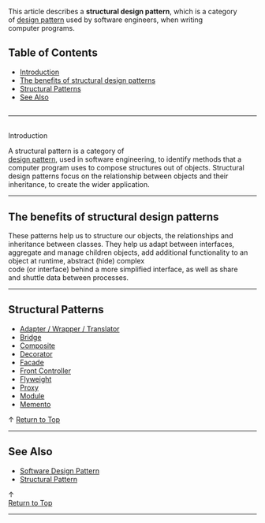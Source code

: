 
This article describes a **structural design pattern**, which is a category of [design pattern](http://social.technet.microsoft.com/wiki/contents/articles/13207.software-design-pattern.aspx) used by software engineers, when writing<br> computer programs.   
  

## Table of Contents



- [Introduction](#Introduction)
- [The benefits of structural design patterns](#The_benefits_of_structural_design_patterns)
- [Structural Patterns](#Structural_Patterns)
- [See Also](#See_Also)


## 
* * *
<br>Introduction


A structural pattern is a category of [<br>design pattern](http://social.technet.microsoft.com/wiki/contents/articles/13207.software-design-pattern.aspx), used in software engineering, to identify methods that a computer program uses to compose structures out of objects. Structural design patterns focus on the relationship between objects and their inheritance, to create the wider application.


* * *

## <a name="The_benefits_of_structural_design_patterns"></a>The benefits of structural design patterns


These patterns help us to structure our objects, the relationships and inheritance between classes. They help us adapt between interfaces, aggregate and manage children objects, add additional functionality to an object at runtime, abstract (hide) complex<br> code (or interface) behind a more simplified interface, as well as share and shuttle data between processes.


* * *

## <a name="Structural_Patterns"></a>Structural Patterns

- [Adapter / Wrapper / Translator](http://social.technet.microsoft.com/wiki/contents/articles/13256.adapter-design-pattern-aka-wrapper-or-translator-design-pattern.aspx)
- [Bridge](http://social.technet.microsoft.com/wiki/contents/articles/13257.bridge-design-pattern.aspx)
- [Composite](http://social.technet.microsoft.com/wiki/contents/articles/13258.composite-design-pattern.aspx)
- [Decorator](http://social.technet.microsoft.com/wiki/contents/articles/13259.decorator-design-pattern.aspx)
- [Facade](http://social.technet.microsoft.com/wiki/contents/articles/13260.facade-design-pattern.aspx)
- [Front Controller](http://social.technet.microsoft.com/wiki/contents/articles/13261.front-controller-design-pattern.aspx)
- [Flyweight](http://social.technet.microsoft.com/wiki/contents/articles/13262.flyweight-design-pattern.aspx)
- [Proxy](http://social.technet.microsoft.com/wiki/contents/articles/13263.proxy-design-pattern.aspx)
- [Module](http://social.technet.microsoft.com/wiki/contents/articles/13264.module-design-pattern.aspx)
- [Memento](http://social.technet.microsoft.com/wiki/contents/articles/18048.memento-pattern.aspx)







↑ [Return to Top](http://social.technet.microsoft.com/wiki/contents/articles/13212.structural-design-pattern.aspx#Top)


* * *

## <a name="See_Also"></a>See Also

- [Software Design Pattern](http://social.technet.microsoft.com/wiki/contents/articles/13207.software-design-pattern.aspx)
- [Structural Pattern](http://social.technet.microsoft.com/wiki/contents/articles/18035.structural-patterns.aspx)  <br>



↑ [<br>Return to Top](http://social.technet.microsoft.com/wiki/contents/articles/13212.structural-design-pattern.aspx#Top)


* * *
